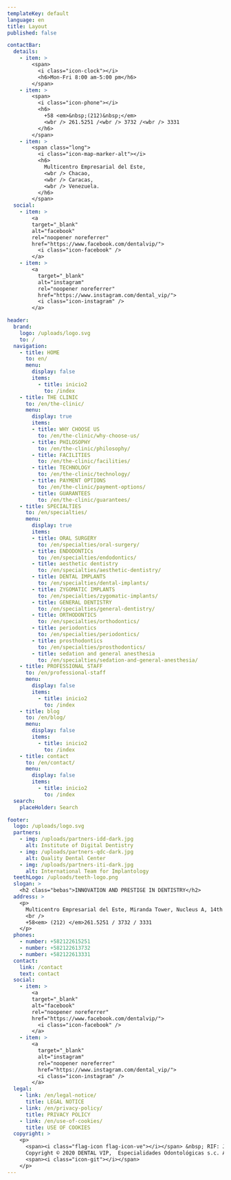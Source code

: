 ```yaml
---
templateKey: default
language: en
title: Layout
published: false

contactBar:
  details:
    - item: > 
        <span>
          <i class="icon-clock"></i>
          <h6>Mon-Fri 8:00 am-5:00 pm</h6>
        </span>
    - item: > 
        <span>
          <i class="icon-phone"></i>
          <h6>
            +58 <em>&nbsp;(212)&nbsp;</em>
            <wbr /> 261.5251 /<wbr /> 3732 /<wbr /> 3331
          </h6>
        </span>
    - item: > 
        <span class="long">
          <i class="icon-map-marker-alt"></i>
          <h6>
            Multicentro Empresarial del Este,
            <wbr /> Chacao,
            <wbr /> Caracas,
            <wbr /> Venezuela.
          </h6>
        </span>
  social:
    - item: >
        <a
        target="_blank"
        alt="facebook"
        rel="noopener noreferrer"
        href="https://www.facebook.com/dentalvip/">
          <i class="icon-facebook" />
        </a>
    - item: >
        <a
          target="_blank"
          alt="instagram"
          rel="noopener noreferrer"
          href="https://www.instagram.com/dental_vip/">
          <i class="icon-instagram" />
        </a>

header:
  brand:
    logo: /uploads/logo.svg
    to: /
  navigation:
    - title: HOME
      to: en/
      menu:
        display: false
        items:
          - title: inicio2
            to: /index
    - title: THE CLINIC
      to: /en/the-clinic/
      menu:
        display: true
        items:
        - title: WHY CHOOSE US
          to: /en/the-clinic/why-choose-us/
        - title: PHILOSOPHY
          to: /en/the-clinic/philosophy/
        - title: FACILITIES
          to: /en/the-clinic/facilities/
        - title: TECHNOLOGY
          to: /en/the-clinic/technology/
        - title: PAYMENT OPTIONS
          to: /en/the-clinic/payment-options/
        - title: GUARANTEES
          to: /en/the-clinic/guarantees/
    - title: SPECIALTIES
      to: /en/specialties/
      menu:
        display: true
        items:
        - title: ORAL SURGERY
          to: /en/specialties/oral-surgery/
        - title: ENDODONTICs
          to: /en/specialties/endodontics/
        - title: aesthetic dentistry
          to: /en/specialties/aesthetic-dentistry/
        - title: DENTAL IMPLANTS
          to: /en/specialties/dental-implants/
        - title: ZYGOMATIC IMPLANTS
          to: /en/specialties/zygomatic-implants/
        - title: GENERAL DENTISTRY
          to: /en/specialties/general-dentistry/
        - title: ORTHODONTICS
          to: /en/specialties/orthodontics/
        - title: periodontics
          to: /en/specialties/periodontics/
        - title: prosthodontics
          to: /en/specialties/prosthodontics/
        - title: sedation and general anesthesia
          to: /en/specialties/sedation-and-general-anesthesia/
    - title: PROFESSIONAL STAFF
      to: /en/professional-staff
      menu:
        display: false
        items:
          - title: inicio2
            to: /index
    - title: blog
      to: /en/blog/
      menu:
        display: false
        items:
          - title: inicio2
            to: /index
    - title: contact
      to: /en/contact/
      menu:
        display: false
        items:
          - title: inicio2
            to: /index
  search:
    placeHolder: Search

footer:
  logo: /uploads/logo.svg
  partners:
    - img: /uploads/partners-idd-dark.jpg
      alt: Institute of Digital Dentistry
    - img: /uploads/partners-qdc-dark.jpg
      alt: Quality Dental Center
    - img: /uploads/partners-iti-dark.jpg
      alt: International Team for Implantology
  teethLogo: /uploads/teeth-logo.png
  slogan: >
    <h2 class="bebas">INNOVATION AND PRESTIGE IN DENTISTRY</h2>
  address: >
    <p>
      Multicentro Empresarial del Este, Miranda Tower, Nucleus A, 14th Floor, Office 143-A, Chacao, Caracas, Venezuela. P.C. 1060
      <br />
      +58<em> (212) </em>261.5251 / 3732 / 3331
    </p>
  phones:
    - number: +582122615251
    - number: +582122613732
    - number: +582122613331
  contact:
    link: /contact
    text: contact
  social:
    - item: >
        <a
        target="_blank"
        alt="facebook"
        rel="noopener noreferrer"
        href="https://www.facebook.com/dentalvip/">
          <i class="icon-facebook" />
        </a>
    - item: >
        <a
          target="_blank"
          alt="instagram"
          rel="noopener noreferrer"
          href="https://www.instagram.com/dental_vip/">
          <i class="icon-instagram" />
        </a>
  legal:
    - link: /en/legal-notice/
      title: LEGAL NOTICE
    - link: /en/privacy-policy/
      title: PRIVACY POLICY
    - link: /en/use-of-cookies/
      title: USE OF COOKIES
  copyright: >
    <p>
      <span><i class="flag-icon flag-icon-ve"></i></span> &nbsp; RIF: J-40271686-9 |
      Copyright © 2020 DENTAL VIP,  Especialidades Odontológicas s.c. All Rights Reserved.| Managed with GIT &nbsp;
      <span><i class="icon-git"></i></span>
    </p>
---
```

